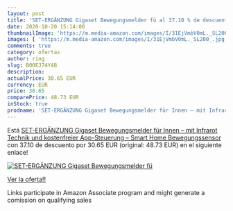 ```yaml
---
layout: post
title: 'SET-ERGÄNZUNG Gigaset Bewegungsmelder fü al 37.10 % de descuento'
date: 2020-10-20 15:14:00
thumbnailImage: 'https://m.media-amazon.com/images/I/31EjVmbV0mL._SL200_.jpg'
images: [ 'https://m.media-amazon.com/images/I/31EjVmbV0mL._SL200_.jpg' ]
comments: true
category: ofertas
author: ring
slug: B00EJ74Y48
description:
actualPrice: 30.65 EUR
currency: EUR
price: 30.65
comparePrice: 48.73 EUR
inStock: true
prodname: 'SET-ERGÄNZUNG Gigaset Bewegungsmelder für Innen – mit Infrarot Technik und kostenfreier App-Steuerung – Smart Home Bewegungssensor'
---
```


Está [SET-ERGÄNZUNG Gigaset Bewegungsmelder für Innen – mit Infrarot Technik und kostenfreier App-Steuerung – Smart Home Bewegungssensor](https://www.amazon.de/dp/B00EJ74Y48/?tag=tolees0ca-21) con 37.10 de descuento por 30.65 EUR (original: 48.73 EUR) en el siguiente enlace!

[![SET-ERGÄNZUNG Gigaset Bewegungsmelder fü](https://m.media-amazon.com/images/I/31EjVmbV0mL._SL200_.jpg)](https://www.amazon.de/dp/B00EJ74Y48/?tag=tolees0ca-21)

[Ver la oferta!!](https://www.amazon.de/dp/B00EJ74Y48/?tag=tolees0ca-21)

Links participate in Amazon Associate program and might generate a comission on qualifying sales


